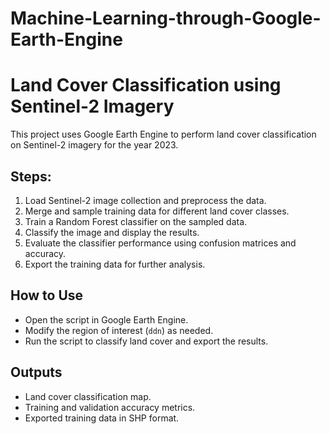 # Machine-Learning-through-Google-Earth-Engine
# Land Cover Classification using Sentinel-2 Imagery

This project uses Google Earth Engine to perform land cover classification on Sentinel-2 imagery for the year 2023.

## Steps:
1. Load Sentinel-2 image collection and preprocess the data.
2. Merge and sample training data for different land cover classes.
3. Train a Random Forest classifier on the sampled data.
4. Classify the image and display the results.
5. Evaluate the classifier performance using confusion matrices and accuracy.
6. Export the training data for further analysis.

## How to Use
- Open the script in Google Earth Engine.
- Modify the region of interest (`ddn`) as needed.
- Run the script to classify land cover and export the results.

## Outputs
- Land cover classification map.
- Training and validation accuracy metrics.
- Exported training data in SHP format.
